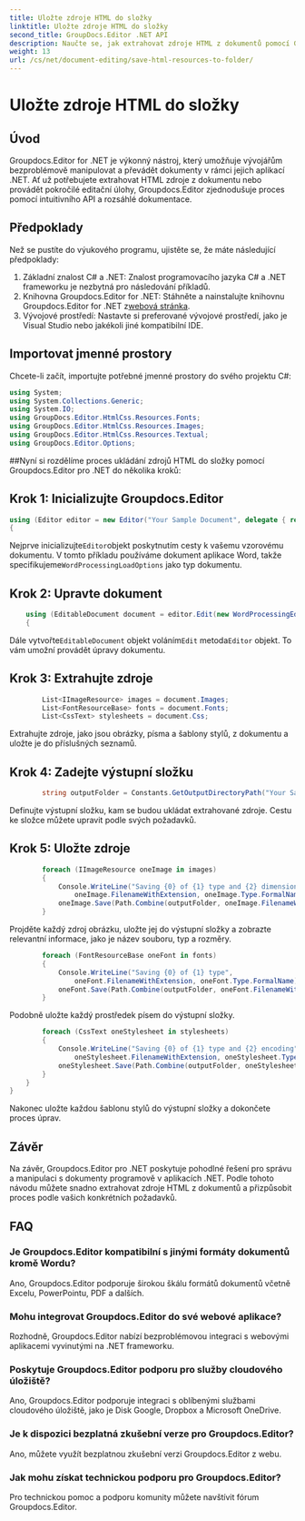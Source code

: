 ```yaml
---
title: Uložte zdroje HTML do složky
linktitle: Uložte zdroje HTML do složky
second_title: GroupDocs.Editor .NET API
description: Naučte se, jak extrahovat zdroje HTML z dokumentů pomocí Groupdocs.Editor pro .NET. Tento komplexní tutoriál poskytuje vývojářům podrobné pokyny.
weight: 13
url: /cs/net/document-editing/save-html-resources-to-folder/
---
```


# Uložte zdroje HTML do složky

## Úvod
Groupdocs.Editor for .NET je výkonný nástroj, který umožňuje vývojářům bezproblémově manipulovat a převádět dokumenty v rámci jejich aplikací .NET. Ať už potřebujete extrahovat HTML zdroje z dokumentu nebo provádět pokročilé editační úlohy, Groupdocs.Editor zjednodušuje proces pomocí intuitivního API a rozsáhlé dokumentace.
## Předpoklady
Než se pustíte do výukového programu, ujistěte se, že máte následující předpoklady:
1. Základní znalost C# a .NET: Znalost programovacího jazyka C# a .NET frameworku je nezbytná pro následování příkladů.
2.  Knihovna Groupdocs.Editor for .NET: Stáhněte a nainstalujte knihovnu Groupdocs.Editor for .NET z[webová stránka](https://releases.groupdocs.com/editor/net/).
3. Vývojové prostředí: Nastavte si preferované vývojové prostředí, jako je Visual Studio nebo jakékoli jiné kompatibilní IDE.

## Importovat jmenné prostory
Chcete-li začít, importujte potřebné jmenné prostory do svého projektu C#:
```csharp
using System;
using System.Collections.Generic;
using System.IO;
using GroupDocs.Editor.HtmlCss.Resources.Fonts;
using GroupDocs.Editor.HtmlCss.Resources.Images;
using GroupDocs.Editor.HtmlCss.Resources.Textual;
using GroupDocs.Editor.Options;
```
##Nyní si rozdělíme proces ukládání zdrojů HTML do složky pomocí Groupdocs.Editor pro .NET do několika kroků:
## Krok 1: Inicializujte Groupdocs.Editor
```csharp
using (Editor editor = new Editor("Your Sample Document", delegate { return new WordProcessingLoadOptions(); }))
{
```
 Nejprve inicializujte`Editor`objekt poskytnutím cesty k vašemu vzorovému dokumentu. V tomto příkladu používáme dokument aplikace Word, takže specifikujeme`WordProcessingLoadOptions` jako typ dokumentu.
## Krok 2: Upravte dokument
```csharp
	using (EditableDocument document = editor.Edit(new WordProcessingEditOptions()))
	{
```
 Dále vytvořte`EditableDocument` objekt voláním`Edit` metoda`Editor` objekt. To vám umožní provádět úpravy dokumentu.
## Krok 3: Extrahujte zdroje
```csharp
		List<IImageResource> images = document.Images;
		List<FontResourceBase> fonts = document.Fonts;
		List<CssText> stylesheets = document.Css;
```
Extrahujte zdroje, jako jsou obrázky, písma a šablony stylů, z dokumentu a uložte je do příslušných seznamů.
## Krok 4: Zadejte výstupní složku
```csharp
		string outputFolder = Constants.GetOutputDirectoryPath("Your Sample Document");
```
Definujte výstupní složku, kam se budou ukládat extrahované zdroje. Cestu ke složce můžete upravit podle svých požadavků.
## Krok 5: Uložte zdroje
```csharp
		foreach (IImageResource oneImage in images)
		{
			Console.WriteLine("Saving {0} of {1} type and {2} dimensions",
				oneImage.FilenameWithExtension, oneImage.Type.FormalName, oneImage.LinearDimensions);
			oneImage.Save(Path.Combine(outputFolder, oneImage.FilenameWithExtension));
		}
```
Projděte každý zdroj obrázku, uložte jej do výstupní složky a zobrazte relevantní informace, jako je název souboru, typ a rozměry.
```csharp
		foreach (FontResourceBase oneFont in fonts)
		{
			Console.WriteLine("Saving {0} of {1} type",
				oneFont.FilenameWithExtension, oneFont.Type.FormalName);
			oneFont.Save(Path.Combine(outputFolder, oneFont.FilenameWithExtension));
		}
```
Podobně uložte každý prostředek písem do výstupní složky.
```csharp
		foreach (CssText oneStylesheet in stylesheets)
		{
			Console.WriteLine("Saving {0} of {1} type and {2} encoding",
				oneStylesheet.FilenameWithExtension, oneStylesheet.Type.FormalName, oneStylesheet.Encoding);
			oneStylesheet.Save(Path.Combine(outputFolder, oneStylesheet.FilenameWithExtension));
		}
	}
}
```
Nakonec uložte každou šablonu stylů do výstupní složky a dokončete proces úprav.

## Závěr
Na závěr, Groupdocs.Editor pro .NET poskytuje pohodlné řešení pro správu a manipulaci s dokumenty programově v aplikacích .NET. Podle tohoto návodu můžete snadno extrahovat zdroje HTML z dokumentů a přizpůsobit proces podle vašich konkrétních požadavků.
## FAQ
### Je Groupdocs.Editor kompatibilní s jinými formáty dokumentů kromě Wordu?
Ano, Groupdocs.Editor podporuje širokou škálu formátů dokumentů včetně Excelu, PowerPointu, PDF a dalších.
### Mohu integrovat Groupdocs.Editor do své webové aplikace?
Rozhodně, Groupdocs.Editor nabízí bezproblémovou integraci s webovými aplikacemi vyvinutými na .NET frameworku.
### Poskytuje Groupdocs.Editor podporu pro služby cloudového úložiště?
Ano, Groupdocs.Editor podporuje integraci s oblíbenými službami cloudového úložiště, jako je Disk Google, Dropbox a Microsoft OneDrive.
### Je k dispozici bezplatná zkušební verze pro Groupdocs.Editor?
Ano, můžete využít bezplatnou zkušební verzi Groupdocs.Editor z webu.
### Jak mohu získat technickou podporu pro Groupdocs.Editor?
Pro technickou pomoc a podporu komunity můžete navštívit fórum Groupdocs.Editor.